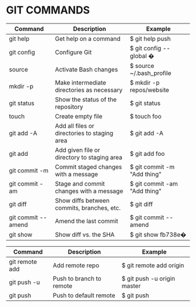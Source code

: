 # GIT COMMANDS

| Command							     | Description																	   | Example                      |
|--------------------------|-------------------------------------------------|------------------------------|  
| git help								 | Get help on a command												   | $ git help push              |
| git config							 | Configure Git																	 | $ git config --global �     |
| source <file>						 | Activate Bash changes													 | $ source ~/.bash_profile     |
| mkdir -p								 | Make intermediate directories as necessary      | $ mkdir -p repos/website     |
| git status							 | Show the status of the repository               | $ git status                 |
| touch <name>						 | Create empty file                               | $ touch foo                  |
| git add -A							 | Add all files or directories to staging area    | $ git add -A                 |
| git add <name>					 | Add given file or directory to staging area     | $ git add foo                |
| git commit -m						 | Commit staged changes with a message            | $ git commit -m "Add thing"  |
| git commit -am					 | Stage and commit changes with a message         | $ git commit -am "Add thing" |
| git diff								 | Show diffs between commits, branches, etc.			 | $ git diff                   |
| git commit --amend			 | Amend the last commit													 | $ git commit --amend         |
| git show <SHA>					 | Show diff vs. the SHA                           | $ git show fb738e�          |

| Command							     | Description																	   | Example                      |
|--------------------------|-------------------------------------------------|------------------------------|
| git remote add	         | Add remote repo                                 | $ git remote add origin      |
| git push -u <loc> <br>	 | Push to branch to remote                        | $ git push -u origin master  |
| git push	               | Push to default remote	                         | $ git push                   |
